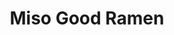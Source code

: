 ---
layout: place
title: "Miso Good Ramen"
permalink: /california/santa-rosa/miso-good-ramen.html
stateAbbr: CA
stateName: California
cityName: Santa Rosa
place_id: ChIJJ6Hssv9HhIARIgSAppsEFeU
photos:
  - name: >-
      places/ChIJJ6Hssv9HhIARIgSAppsEFeU/photos/AeeoHcLipYd93OoaZrGEUky5lXMcqu29OiLoBbOTDpdK6TJkc8hXlq1tQBIHLO0mA3MQm6QSlQ6eR5Jrbb0FNgotptAp5Vlio-BCX_HZYFBkSXmlh34OjkaBGMzPi87HsSWn9dfhWbPhBkeAZhj0Xm8PVtYRAWSSm0OGkZVeXKWtzxnglatHKRilNyfUef1Owl-YscYJ0cnDJNkUKK6zBHpn5M9_TT1j8ka31XmgBcqoRVYoqsoWRQkwZlqLgMjYBm0ZxDFpJhhcnBN-5i6okFLCtmEnZC_8U48N7XVsRplpn5w44xYNiGh-OkgyJsPWJINMabtobE0DQS_Zn6X02FvBB7t5fD1G0ND9zgXlAxYcBuA1ojyhzeoFdB-5K-Xli_tk2Vxw4ycvplia1KdcicxHOVh4QhJYosd8NBC-SZKgNcUwPsm6
    widthPx: 3373
    heightPx: 1897
    authorAttributions:
      - displayName: Sterba
        uri: https://maps.google.com/maps/contrib/108202375161374310999
        photoUri: >-
          https://lh3.googleusercontent.com/a-/ALV-UjXLRqRWBQImRbVuDruX6uw7IDTE0b5WBCbh_B0Ga9Xze_k40lZp=s100-p-k-no-mo
    flagContentUri: >-
      https://www.google.com/local/imagery/report/?cb_client=maps_api_places.places_api&image_key=!1e10!2sCIHM0ogKEICAgICy5_Hm0wE&hl=en-US
    googleMapsUri: >-
      https://www.google.com/maps/place//data=!3m4!1e2!3m2!1sCIHM0ogKEICAgICy5_Hm0wE!2e10!4m2!3m1!1s0x808447ffb2eca127:0xe515049ba6800422
  - name: >-
      places/ChIJJ6Hssv9HhIARIgSAppsEFeU/photos/AeeoHcJ9bdK8yFT6W44n8AVeqnaS-ShdLE5jvKTGFFV5a-mKtkkr3dN86t8StM1_P7EPlfMpVQpsLNLU7IfM1nPY79eG8bey58q5kWTyAdBQ9IdIVUIuQu7xm9rJy7sRJQldaEYmz34gxgjvyo0tgZFZUV-w_IPvpg4MFKVTlUs4TyGmhkCAX01fqOtnVWzDkMy5jx2TZIdY9IK-LMwbeTD9OAcpGdP7cMe_pWz7763uFs47EXXoQTy9eYStqjxkeTtl1Vt4robASlKMQxRWaq0G2AhGvXRDqM5dh1MgB8miCz0hA9UmArkC2WD3al0NXvzhG5xBC3Ekd1rR6Y0cvz5vbn5HA4oYPJKDtwrrZRKcXvgs9tvTYxnAFPsppIcauJlQGtK2vbJulrEbO2Jcl4Fi5YbIP0yFESJmO9teKYnfifA9sBZn
    widthPx: 4032
    heightPx: 1960
    authorAttributions:
      - displayName: R8CEHORSE
        uri: https://maps.google.com/maps/contrib/105602535153011469838
        photoUri: >-
          https://lh3.googleusercontent.com/a-/ALV-UjWQ5mB6yxtvco8wt44QNE10uvi_IYqpJeVfLXi2utAMoCtotael=s100-p-k-no-mo
    flagContentUri: >-
      https://www.google.com/local/imagery/report/?cb_client=maps_api_places.places_api&image_key=!1e10!2sCIHM0ogKEICAgID4q9uwlQE&hl=en-US
    googleMapsUri: >-
      https://www.google.com/maps/place//data=!3m4!1e2!3m2!1sCIHM0ogKEICAgID4q9uwlQE!2e10!4m2!3m1!1s0x808447ffb2eca127:0xe515049ba6800422
  - name: >-
      places/ChIJJ6Hssv9HhIARIgSAppsEFeU/photos/AeeoHcIjt6K3ssnVItNRuOrjZDLLhSPlapkwQMqQFg97wk7Q6Sl8rqRI-95sm2l2oBxQL-ySPYyveuIhViRrj02dqa08HHCV_ESQgeT4B9WVLw5Iz4jTuKp25-1bRikNgUWwMLanRuL9OfrvyJmHxsfCGqUQwIWSZTqkp41RGcc_TvN3zXk6Kj1rHC3C_GRKj5U5qpg7ZhdrFzDtmmOXlMEwQqTo5kCvP09IC0h4vvBzHf3g_fVwnZPkl9zR6kjWZJmFYJg4v7GnNYFSaY2fZ_pFeQ2pHGaqZ-2KDinEawq1yZUmwEyNBteSLrtxC861gyEFmFKRGnSpPC9lJ0BcwgnEbsxLc-17YCl5KCtGwTzobSoRK-Ua-AFAMRSVoIW0fHutpavbKC14c3ET2eDP5r2I68S320jHMTWFaqL0spi85kUFT2f_
    widthPx: 3072
    heightPx: 4080
    authorAttributions:
      - displayName: Rieko K.
        uri: https://maps.google.com/maps/contrib/108164493147424293059
        photoUri: >-
          https://lh3.googleusercontent.com/a/ACg8ocI0oHGCGb36ddBYLQ-RmxFSt4r6t_XPphAVhKmnp28In_8_BWTG=s100-p-k-no-mo
    flagContentUri: >-
      https://www.google.com/local/imagery/report/?cb_client=maps_api_places.places_api&image_key=!1e10!2sCIHM0ogKEICAgIDfsuuh2QE&hl=en-US
    googleMapsUri: >-
      https://www.google.com/maps/place//data=!3m4!1e2!3m2!1sCIHM0ogKEICAgIDfsuuh2QE!2e10!4m2!3m1!1s0x808447ffb2eca127:0xe515049ba6800422
  - name: >-
      places/ChIJJ6Hssv9HhIARIgSAppsEFeU/photos/AeeoHcKheOUuYU7Pzv61q7JQ-rES973Z67Oa_Dy1FmcmYRmEApyzWMArg-fMveWetACd2MhuUYiSMFZOMclqmjxqscfPTiQpQbfmqSM-uqKwYzS2jquCugbgH4ENi3NVp0-Lp1Qjvpo4I6OMZGRG-Nmd9hnof_zWIdJlb_-4_paxIvP008HHo8RjpfKi5nPSdaVUf05IqRwq8oBGZe2pyv4oidaSujFEJlO_0QhLZ3VtpsUg_j70OB27WjIbwcEbddEdgFpeshshiXsNsAgAYQIvCOXlPsv4J_WlP-fUwdC6Np9q1P6L5BNNreKjvB6igI5ZTRd4g7CTc70LQSzoAF5UW6iqtHHnALaVtVV9tYcDF3bMylX6KWBGgfvUJq4rHq1D1EkeyOQIrobNdaxGCX5U40jbOjnyQrRgRUH-0XapHdM
    widthPx: 4000
    heightPx: 1868
    authorAttributions:
      - displayName: Matthew McDermott
        uri: https://maps.google.com/maps/contrib/109738986050644866785
        photoUri: >-
          https://lh3.googleusercontent.com/a-/ALV-UjX6cbgs5KDBtMOix-aaUTF9HWULFMczyJn2c4Ru-xAPSiR7_Rbl1Q=s100-p-k-no-mo
    flagContentUri: >-
      https://www.google.com/local/imagery/report/?cb_client=maps_api_places.places_api&image_key=!1e10!2sCIHM0ogKEICAgID7gNrPPw&hl=en-US
    googleMapsUri: >-
      https://www.google.com/maps/place//data=!3m4!1e2!3m2!1sCIHM0ogKEICAgID7gNrPPw!2e10!4m2!3m1!1s0x808447ffb2eca127:0xe515049ba6800422
  - name: >-
      places/ChIJJ6Hssv9HhIARIgSAppsEFeU/photos/AeeoHcJ_Q4vckthE4DVMNCtuxvodisyy_Z7w22daVLswuUjoksx7gIHPFqXGo-CtIvNcE8aIxx1ZVEfTmrke8k9j4SI5C5cukVt9L4-1bBkr5zE8_HKcPdoeJ5r3veqJ52tU697dnPmoy_2Mxg8n7p-QRrjbAX9WVX8Svp3k15LULxyanZkXgIgTaXl9XvadoAgLH7cKCtYaCpT4C8djN7uyaFqGAahROeT5QWsSfpLZbu2DCtYxnMd5oHZzkPEL_77Iasd_4Ag1R3XQzCNdWJGwPYxw6suZsI51DCQFBV37DVM1XZL2joa0dw0IZCVDk1tjaprV31REvc1FSD-YpuUkQeCs_HSaFMner096f0t41afkLy5AXYfCxEdgIFn_qAsjZOvFCzWqC9wA8a9Lu85ysdgiQA4uLNVsfG6ZalbBzuOS2JtB
    widthPx: 4032
    heightPx: 3024
    authorAttributions:
      - displayName: Leigh (ersigh)
        uri: https://maps.google.com/maps/contrib/110448924610029803960
        photoUri: >-
          https://lh3.googleusercontent.com/a-/ALV-UjUXLK-Dg1KIxuScXUN643TIxi5a-OFlWwXSBru-LkLJZ9ovbhVN0g=s100-p-k-no-mo
    flagContentUri: >-
      https://www.google.com/local/imagery/report/?cb_client=maps_api_places.places_api&image_key=!1e10!2sCIHM0ogKEICAgIC2pOm5_wE&hl=en-US
    googleMapsUri: >-
      https://www.google.com/maps/place//data=!3m4!1e2!3m2!1sCIHM0ogKEICAgIC2pOm5_wE!2e10!4m2!3m1!1s0x808447ffb2eca127:0xe515049ba6800422
  - name: >-
      places/ChIJJ6Hssv9HhIARIgSAppsEFeU/photos/AeeoHcJ0MLIuiaRP7NGj79sH2--5XHc2VcLEbcycqFCIK4nxRdq1CPaPbkSQipmc-VWdh6MXclBeKVQAkUyDOj8I2LNH7vBU8nBxIUkt4AmQy_My5fUkJxtBIT2mhRC1_VURcpnwivawqwIY7IKILE7frXUvsmNxl4QXPhxryMfYwRosAfvFpSYH2cs5JtgU7M1JrLwCfLdbSQIxE7_0xE-eLENFCCIyzOP0B3fwLi-GI94srEFK7NG5Jpzkp2UzTHqft_HBo2FcVuS_H7ufNMekilkTfiMXGeQTBSPWfG6UyG5VnOBGuC0Y_pkmHM5g177xBS5pm5JY-exBHdI3kZrbcGfvWJTAYrACl0JpXv6OjVbWbwXiPBWMupRr4DB-G-UojS8UBR1baREsmwoaukW1abfz7TiG8OBCurzPsTgHjjrV5mS1
    widthPx: 2368
    heightPx: 3172
    authorAttributions:
      - displayName: David Mackenzie
        uri: https://maps.google.com/maps/contrib/107064712910612790673
        photoUri: >-
          https://lh3.googleusercontent.com/a-/ALV-UjV8Ju828qpgnXwPc0FUGpaFm2Bc0pJFOhSM4SWaNrRTGmLZ_Tx50g=s100-p-k-no-mo
    flagContentUri: >-
      https://www.google.com/local/imagery/report/?cb_client=maps_api_places.places_api&image_key=!1e10!2sCIHM0ogKEICAgICBg8TL_wE&hl=en-US
    googleMapsUri: >-
      https://www.google.com/maps/place//data=!3m4!1e2!3m2!1sCIHM0ogKEICAgICBg8TL_wE!2e10!4m2!3m1!1s0x808447ffb2eca127:0xe515049ba6800422
  - name: >-
      places/ChIJJ6Hssv9HhIARIgSAppsEFeU/photos/AeeoHcKi-oeyOgmRFresnSp0ecSCyJbCj6yNl1QjYYY5BTZFjC9GVdOCBySEbNFeJnIMaKWW2sabZcTPLdcABwqZ9WmV8QPbfo0TQGZDInz4F6_asN_QA5-eRDPegCIVr_be6Oi4xcA6lTuJA64XHbK_FtBoCY8-yLEe0en-RZdoznvhNGKXZlBo7yYnAwRdV711HIGIoe1Fz178RthNKdn_QG7QEG4H3I3p3OsFuRxpqc9tdsYIJ6eo3EM4UzPCB2KThQToE0jTa1YLho-VHa5cMB9QryJvwzwdUKyIJoIts4TjG_zbChUPugMfRX71p2Xvjd576dt9lwz1YkL5Y04ij3uX13GlzdrZCXZqFBq9TECfBtIeWVH4Mq2GvPlnhWCS3UOhGUJSTxcin3BsfFc_sjEUiFdC7L7zmOXBml4j2o7zvgNI
    widthPx: 3000
    heightPx: 4000
    authorAttributions:
      - displayName: LOURDES HENDERSON
        uri: https://maps.google.com/maps/contrib/111656928052506043881
        photoUri: >-
          https://lh3.googleusercontent.com/a-/ALV-UjVnMqx3Hi_BZXGpHZxv3JEsZlHP4tVwCWcD7r-DIJ3JYYA823Fx6w=s100-p-k-no-mo
    flagContentUri: >-
      https://www.google.com/local/imagery/report/?cb_client=maps_api_places.places_api&image_key=!1e10!2sCIHM0ogKEICAgIDDi_rT5gE&hl=en-US
    googleMapsUri: >-
      https://www.google.com/maps/place//data=!3m4!1e2!3m2!1sCIHM0ogKEICAgIDDi_rT5gE!2e10!4m2!3m1!1s0x808447ffb2eca127:0xe515049ba6800422
  - name: >-
      places/ChIJJ6Hssv9HhIARIgSAppsEFeU/photos/AeeoHcJUojlcPawFYDoWVUh4rgsgtNkJd7I5l_IP6iOUPR1-Kz4TpuyLzbJGFYlAc-rKt3gnf5pPk5K8N1GhECUm-uaCksdkNb0BtAgAzuONdD9xpKM0GkYUPCWp8k4EvdOXgJXW20KhDpcwsBWQcz9RzKmxfVCJXb0pnr-IZgwOekf8zhgQDsw1Ll21boGD2lReesKvAFWP9wbAPgXkV3n2IDq9BcB7_6FxpOgNFPk3bEQ-sjxCqNFUqOueghx7jgu8yR5LrLuCHN3rMEzy5Oh4-SGcptyKaCkTjo9c96tXZwHch2mb1a6gUGsPIkFVvhtyVLS9R083im4z2YAOpkY4uP68ewgeAftSURc0YwcWHsqVVLkyzl11O9RslDc9KN0WiIw1IMolDkDZlWjscA7dIzSTXix3DeVOyI3LpduvRtfJbw
    widthPx: 3000
    heightPx: 4000
    authorAttributions:
      - displayName: Jesus Duran
        uri: https://maps.google.com/maps/contrib/106403177565648567605
        photoUri: >-
          https://lh3.googleusercontent.com/a-/ALV-UjXinlAiGTFAAePdkspE_O1ksXORlLHGwj9GCnEycM95OhI1SZwXJQ=s100-p-k-no-mo
    flagContentUri: >-
      https://www.google.com/local/imagery/report/?cb_client=maps_api_places.places_api&image_key=!1e10!2sCIHM0ogKEICAgIDfk9X0Gg&hl=en-US
    googleMapsUri: >-
      https://www.google.com/maps/place//data=!3m4!1e2!3m2!1sCIHM0ogKEICAgIDfk9X0Gg!2e10!4m2!3m1!1s0x808447ffb2eca127:0xe515049ba6800422
  - name: >-
      places/ChIJJ6Hssv9HhIARIgSAppsEFeU/photos/AeeoHcK60ROyIdtXM8oc7RhSbTtua1xuUuPjLO0WouZQHlvheEZoiqtadIvrH7Og5HHph24rEYgoy49aS5VqyKfNPhiQ5wOzgJ39ei6TEMHChnnplHuZ7LWTTF_eXzvR9nX08SAYARMd9dkBParfwlvCFZ15n_EdFMW-FJjd0KeVCnV1Q9JD6mHl24P5TN4BlArUfR4Pp58uzl_ZjMioUBtcgvMU1FcWlpOlqj6xlPuC4mFs5WJJ79mBUJDauOhR5WYWr2O0kEbPFursNPkHh0sQwcV8fxvc3BEZmqfhuzkTI1kC6K7j9DT6h02UgqD1OPdvInWCW9QlpssgezyQGF0Gj_z1cVkkJyY8zcq2NN0u_Gy5bXBI-ji-bFCrp3GQHMy9J8Wrrkha6wrlK4_nr6wikcxhv5bl6DDpUyV_ck5IMcFGuqg
    widthPx: 4000
    heightPx: 3000
    authorAttributions:
      - displayName: LOURDES HENDERSON
        uri: https://maps.google.com/maps/contrib/111656928052506043881
        photoUri: >-
          https://lh3.googleusercontent.com/a-/ALV-UjVnMqx3Hi_BZXGpHZxv3JEsZlHP4tVwCWcD7r-DIJ3JYYA823Fx6w=s100-p-k-no-mo
    flagContentUri: >-
      https://www.google.com/local/imagery/report/?cb_client=maps_api_places.places_api&image_key=!1e10!2sCIHM0ogKEICAgIDDi4KjhgE&hl=en-US
    googleMapsUri: >-
      https://www.google.com/maps/place//data=!3m4!1e2!3m2!1sCIHM0ogKEICAgIDDi4KjhgE!2e10!4m2!3m1!1s0x808447ffb2eca127:0xe515049ba6800422
  - name: >-
      places/ChIJJ6Hssv9HhIARIgSAppsEFeU/photos/AeeoHcI_KrBR8vWaQcnD6ZlxKTrGMBvAZ6YPXih-F3CcjmnC0oFSsVT773bp4-lXEQciWUwSHGE_05Jein1LEd5B3K8bkQadfzQRlweIx0PpoaQgrWhbOikU0uJVvQ7C5gjX-vLhFa2ES2cbejdemoVaMqxaXfXLdJDSGGMcX79MGmyjYGtkugol1ZBsSW5q3Fv0zHKYDnIkaASWmi46C-zLDFqOUXFTYudNybh7UdeoXztaY1PKIcX1Sj-UL9u3AxuWroAZ6iz8KTwT6VN-Oa3UwLQDu1gbFE2hSRPBzJ1ulFepUieLFyEVPGIQ0qAFQqHuAokMcBr7tnsVklrXZ5lP54CgvcqdFLhAjxebZaGo-Ts0-J-a14JEGCWrs6PzdDGNSBYuEAlfdLtI3ROP4JREwCuvcimb_woy2Tw7gM4Xt3K2zgPx
    widthPx: 4032
    heightPx: 3024
    authorAttributions:
      - displayName: Rocio Esparza
        uri: https://maps.google.com/maps/contrib/101021708600287764462
        photoUri: >-
          https://lh3.googleusercontent.com/a-/ALV-UjWDYx4typ9d9SjByFrIXOqvjPaad6ZHVjBbVIFpBNoTPNY-RRGQsA=s100-p-k-no-mo
    flagContentUri: >-
      https://www.google.com/local/imagery/report/?cb_client=maps_api_places.places_api&image_key=!1e10!2sCIHM0ogKEICAgICC1fDA1QE&hl=en-US
    googleMapsUri: >-
      https://www.google.com/maps/place//data=!3m4!1e2!3m2!1sCIHM0ogKEICAgICC1fDA1QE!2e10!4m2!3m1!1s0x808447ffb2eca127:0xe515049ba6800422
address: 507 4th St, Santa Rosa, CA 95401, USA
street: 507 4th St
city: Santa Rosa
state: CA
zip: '95401'
country: USA
neighborhood: null
latitude: '38.439971'
longitude: '-122.715393'
accessibility_options:
  wheelchairAccessibleParking: true
  wheelchairAccessibleEntrance: true
  wheelchairAccessibleRestroom: true
  wheelchairAccessibleSeating: true
business_status: OPERATIONAL
name: Miso Good Ramen
google_maps_links:
  directionsUri: >-
    https://www.google.com/maps/dir//''/data=!4m7!4m6!1m1!4e2!1m2!1m1!1s0x808447ffb2eca127:0xe515049ba6800422!3e0
  placeUri: https://maps.google.com/?cid=16507105075756270626
  writeAReviewUri: >-
    https://www.google.com/maps/place//data=!4m3!3m2!1s0x808447ffb2eca127:0xe515049ba6800422!12e1
  reviewsUri: >-
    https://www.google.com/maps/place//data=!4m4!3m3!1s0x808447ffb2eca127:0xe515049ba6800422!9m1!1b1
  photosUri: >-
    https://www.google.com/maps/place//data=!4m3!3m2!1s0x808447ffb2eca127:0xe515049ba6800422!10e5
primary_type: Ramen Restaurant
opening_hours:
  regular: null
  current: null
secondary_opening_hours:
  regular:
    weekdayDescriptions: null
    type: null
  current:
    weekdayDescriptions: null
    type: null
phone: (707) 545-7545
price_level: PRICE_LEVEL_MODERATE
price_range: $20 &ndash; $30
rating: '4.5'
rating_count: 489
website: null
description: null
reviews: null
parking_options: null
payment_options: null
allow_dogs: null
curbside_pickup: null
delivery: null
dine_in: null
good_for_children: null
good_for_groups: null
good_for_sports: null
live_music: null
menu_for_children: null
outdoor_seating: null
reservable: null
restroom: null
serves_beer: null
serves_breakfast: null
serves_brunch: null
serves_cocktails: null
serves_coffee: null
serves_dinner: null
serves_dessert: null
serves_lunch: null
serves_vegetarian_food: null
serves_wine: null
takeout: null

---